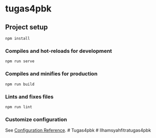 # tugas4pbk

## Project setup
```
npm install
```

### Compiles and hot-reloads for development
```
npm run serve
```

### Compiles and minifies for production
```
npm run build
```

### Lints and fixes files
```
npm run lint
```

### Customize configuration
See [Configuration Reference](https://cli.vuejs.org/config/).
#   T u g a s 4 p b k  
 #   I l h a m s y a h f i t r a t u g a s 4 p b k  
 